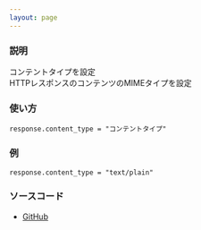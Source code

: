 ```yaml
---
layout: page
---
```


### 説明

コンテントタイプを設定  
HTTPレスポンスのコンテンツのMIMEタイプを設定

### 使い方

    response.content_type = "コンテントタイプ"

### 例

    response.content_type = "text/plain"

### ソースコード

- [GitHub](https://github.com/rails/rails/blob/984c3ef2775781d47efa9f541ce570daa2434a80/actionpack/lib/action_dispatch/http/response.rb#L244)
